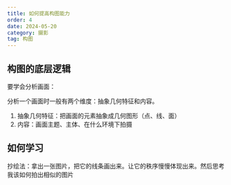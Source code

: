 ```yaml
---
title: 如何提高构图能力
order: 4
date: 2024-05-20
category: 摄影
tag: 构图
---
```


## 构图的底层逻辑

要学会分析画面：

分析一个画面时一般有两个维度：抽象几何特征和内容。

1. 抽象几何特征：把画面的元素抽象成几何图形（点、线、面）
2. 内容：画面主题、主体、在什么环境下拍摄

## 如何学习

抄绘法：拿出一张图片，把它的线条画出来。让它的秩序慢慢体现出来。然后思考我该如何拍出相似的图片
